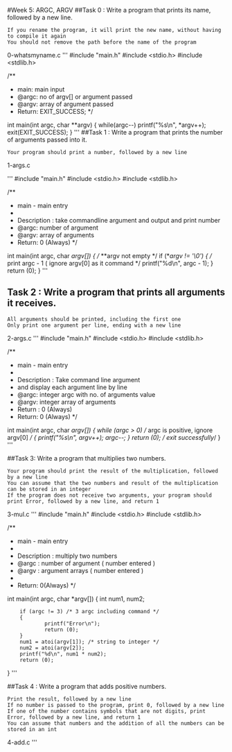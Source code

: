 #Week 5: ARGC, ARGV
##Task 0 : Write a program that prints its name, followed by a new line.

    If you rename the program, it will print the new name, without having to compile it again
    You should not remove the path before the name of the program

0-whatsmyname.c
'''
#include "main.h"
#include <stdio.h>
#include <stdlib.h>

/**
 * main: main input 
 * @argc: no of argv[] or argument passed 
 * @argv: array of argument passed 
 * Return: EXIT_SUCCESS; 
 */

int main(int argc, char **argv)
{
        while(argc--)
                printf("%s\n", *argv++);
        exit(EXIT_SUCCESS);
}
'''
##Task 1 : Write a program that prints the number of arguments passed into it.

    Your program should print a number, followed by a new line

1-args.c

'''
#include "main.h"
#include <stdio.h>
#include <stdlib.h>

/**
 * main - main entry
 *
 * Description : take commandline argument and output and print number
 * @argc: number of argument
 * @argv: array of arguments
 * Return: 0  (Always)
 */

int main(int argc, char *argv[])
{
        /* **argv not empty */
        if (**argv != '\0')
        {
                /* print argc - 1 ( ignore argv[0] as it command */
                printf("%d\n", argc - 1);
        }
        return (0);
}
'''
## Task 2 : Write a program that prints all arguments it receives.

    All arguments should be printed, including the first one
    Only print one argument per line, ending with a new line

2-args.c
'''
#include "main.h"
#include <stdio.h>
#include <stdlib.h>

/**
 * main - main entry
 *
 * Description : Take command line argument
 * and display each argument line by line
 * @argc: integer argc with no. of arguments value
 * @argv: integer array of arguments
 * Return : 0 (Always)
 * Return: 0  (Always)
 */

int main(int argc, char *argv[])
{
        while (argc > 0) /* argc is positive, ignore argv[0] */
        {
                printf("%s\n", *argv++);
                argc--;
        }
        return (0); /* exit successfully*/
}
'''

##Task 3: Write a program that multiplies two numbers.

    Your program should print the result of the multiplication, followed by a new line
    You can assume that the two numbers and result of the multiplication can be stored in an integer
    If the program does not receive two arguments, your program should print Error, followed by a new line, and return 1

3-mul.c
'''
#include "main.h"
#include <stdio.h>
#include <stdlib.h>

/**
 * main - main entry
 *
 * Description : multiply two numbers
 * @argc : number of argument ( number entered )
 * @argv : argument arrays ( number entered )
 *
 * Return: 0(Always)
 */

int main(int argc, char *argv[])
{
        int num1, num2;

        if (argc != 3) /* 3 argc including command */
        {
                printf("Error\n");
                return (0);
        }
        num1 = atoi(argv[1]); /* string to integer */
        num2 = atoi(argv[2]);
        printf("%d\n", num1 * num2);
        return (0);
}
'''

##Task 4 : Write a program that adds positive numbers.

    Print the result, followed by a new line
    If no number is passed to the program, print 0, followed by a new line
    If one of the number contains symbols that are not digits, print Error, followed by a new line, and return 1
    You can assume that numbers and the addition of all the numbers can be stored in an int

4-add.c
'''

